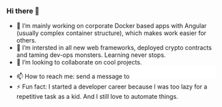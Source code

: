 ### Hi there 👋


- 🔭 I’m mainly working on corporate Docker based apps with Angular (usually complex container structure), which makes work easier for others.
- 🌱 I’m intersted in all new web frameworks, deployed crypto contracts and taming dev-ops monsters. Learning never stops.
- 👯 I’m looking to collaborate on cool projects.
- 📫 How to reach me: send a message to ![](./contact.svg)
- ⚡ Fun fact: I started a developer career because I was too lazy for a repetitive task as a kid. And I still love to automate things.

<!---
this is a ✨ special ✨ repository because its `README.md` (this file) appears on your GitHub profile.
You can click the Preview link to take a look at your changes.
--->
